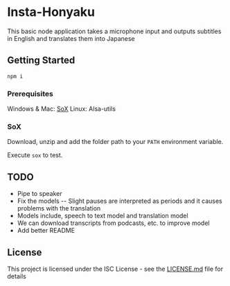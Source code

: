 # Insta-Honyaku

This basic node application takes a microphone input and outputs subtitles in English and translates them into Japanese

## Getting Started

```
npm i
```

### Prerequisites

Windows & Mac: [SoX](http://sox.sourceforge.net/)
Linux: Alsa-utils

### SoX

Download, unzip and add the folder path to your `PATH` environment variable.

Execute `sox` to test.

## TODO

* Pipe to speaker  
* Fix the models -- Slight pauses are interpreted as periods and it causes problems with the translation  
* Models include, speech to text model and translation model  
* We can download transcripts from podcasts, etc. to improve model
* Add better README  

## License

This project is licensed under the ISC License - see the [LICENSE.md](LICENSE.md) file for details
